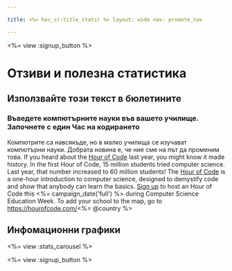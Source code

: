```yaml
---

title: <%= hoc_s(:title_stats) %> layout: wide nav: promote_nav

---
```


<%= view :signup_button %>

# Отзиви и полезна статистика

## Използвайте този текст в бюлетините

### Въведете компютърните науки във вашето училище. Започнете с един Час на кодирането

Компютрите са навсякъде, но в малко училища се изучават компютърни науки. Добрата новина е, че ние сме на път да променим това. If you heard about the [Hour of Code](<%= resolve_url('/') %>) last year, you might know it made history. In the first Hour of Code, 15 million students tried computer science. Last year, that number increased to 60 million students! The [Hour of Code](<%= resolve_url('/') %>) is a one-hour introduction to computer science, designed to demystify code and show that anybody can learn the basics. [Sign up](<%= resolve_url('/') %>) to host an Hour of Code this <%= campaign_date('full') %> during Computer Science Education Week. To add your school to the map, go to https://hourofcode.com/<%= @country %>

## Инфомационни графики

<%= view :stats_carousel %>

<%= view :signup_button %>